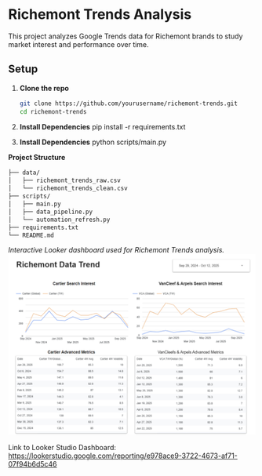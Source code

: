 # Richemont Trends Analysis

This project analyzes Google Trends data for Richemont brands to study market interest and performance over time.

## Setup

1. **Clone the repo**
   ```bash
   git clone https://github.com/yourusername/richemont-trends.git
   cd richemont-trends

2. **Install Dependencies**
    pip install -r requirements.txt


3. **Install Dependencies**
    python scripts/main.py

 **Project Structure**
```richemont-trends/
├── data/
│   ├── richemont_trends_raw.csv
│   └── richemont_trends_clean.csv
├── scripts/
│   ├── main.py
│   ├── data_pipeline.py
│   └── automation_refresh.py
├── requirements.txt
└── README.md
```

*Interactive Looker dashboard used for Richemont Trends analysis.*
![Richemont Dashboard](https://github.com/XiaoBaiiWT/Richemonet_Trends/blob/main/images/Richemont_Dashboard.png?raw=true)

Link to Looker Studio Dashboard:
https://lookerstudio.google.com/reporting/e978ace9-3722-4673-af71-07f94b6d5c46
